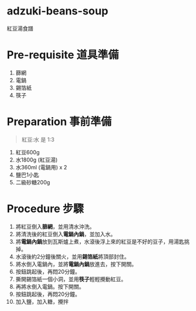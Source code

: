 # adzuki-beans-soup
紅豆湯食譜

# Pre-requisite 道具準備
1. 篩網
2. 電鍋
3. 錫箔紙
4. 筷子

# Preparation 事前準備
> 紅豆:水 是 1:3

1. 紅豆600g
2. 水1800g (紅豆湯)
3. 水360ml (電鍋用) x 2
4. 鹽巴1小匙
5. 二級砂糖200g

# Procedure 步驟
1. 將紅豆倒入**篩網**，並用清水沖洗。
2. 將清洗後的紅豆倒入**電鍋內鍋**，並加入水。
3. 將**電鍋內鍋**放到瓦斯爐上煮，水滾後浮上來的紅豆是不好的豆子，用湯匙挑掉。
4. 水滾後約2分鐘後關火，並用**錫箔紙**將頂部封住。
5. 將水倒入電鍋內，並將**電鍋內鍋**放進去，按下開關。
6. 按鈕跳起後，再悶20分鐘。
7. 撕開錫箔紙一個小洞，並用**筷子**輕輕攪動紅豆。
8. 再將水倒入電鍋。按下開關。
9. 按鈕跳起後，再悶20分鐘。
10. 加入鹽，加入糖，攪拌
